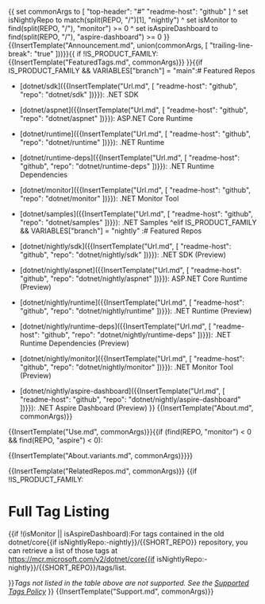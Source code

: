 {{
  set commonArgs to [
    "top-header": "#"
    "readme-host": "github"
  ] ^
  set isNightlyRepo to match(split(REPO, "/")[1], "nightly") ^
  set isMonitor to find(split(REPO, "/"), "monitor") >= 0 ^
  set isAspireDashboard to find(split(REPO, "/"), "aspire-dashboard") >= 0
}}{{InsertTemplate("Announcement.md", union(commonArgs, [ "trailing-line-break": "true" ]))}}{{
if !IS_PRODUCT_FAMILY:{{InsertTemplate("FeaturedTags.md", commonArgs)}}
}}{{if IS_PRODUCT_FAMILY && VARIABLES["branch"] = "main":# Featured Repos

* [dotnet/sdk]({{InsertTemplate("Url.md", [ "readme-host": "github", "repo": "dotnet/sdk" ])}}): .NET SDK
* [dotnet/aspnet]({{InsertTemplate("Url.md", [ "readme-host": "github", "repo": "dotnet/aspnet" ])}}): ASP.NET Core Runtime
* [dotnet/runtime]({{InsertTemplate("Url.md", [ "readme-host": "github", "repo": "dotnet/runtime" ])}}): .NET Runtime
* [dotnet/runtime-deps]({{InsertTemplate("Url.md", [ "readme-host": "github", "repo": "dotnet/runtime-deps" ])}}): .NET Runtime Dependencies
* [dotnet/monitor]({{InsertTemplate("Url.md", [ "readme-host": "github", "repo": "dotnet/monitor" ])}}): .NET Monitor Tool
* [dotnet/samples]({{InsertTemplate("Url.md", [ "readme-host": "github", "repo": "dotnet/samples" ])}}): .NET Samples
^elif IS_PRODUCT_FAMILY && VARIABLES["branch"] = "nightly"
:# Featured Repos

* [dotnet/nightly/sdk]({{InsertTemplate("Url.md", [ "readme-host": "github", "repo": "dotnet/nightly/sdk" ])}}): .NET SDK (Preview)
* [dotnet/nightly/aspnet]({{InsertTemplate("Url.md", [ "readme-host": "github", "repo": "dotnet/nightly/aspnet" ])}}): ASP.NET Core Runtime (Preview)
* [dotnet/nightly/runtime]({{InsertTemplate("Url.md", [ "readme-host": "github", "repo": "dotnet/nightly/runtime" ])}}): .NET Runtime (Preview)
* [dotnet/nightly/runtime-deps]({{InsertTemplate("Url.md", [ "readme-host": "github", "repo": "dotnet/nightly/runtime-deps" ])}}): .NET Runtime Dependencies (Preview)
* [dotnet/nightly/monitor]({{InsertTemplate("Url.md", [ "readme-host": "github", "repo": "dotnet/nightly/monitor" ])}}): .NET Monitor Tool (Preview)
* [dotnet/nightly/aspire-dashboard]({{InsertTemplate("Url.md", [ "readme-host": "github", "repo": "dotnet/nightly/aspire-dashboard" ])}}): .NET Aspire Dashboard (Preview)
}}
{{InsertTemplate("About.md", commonArgs)}}

{{InsertTemplate("Use.md", commonArgs)}}{{if (find(REPO, "monitor") < 0 && find(REPO, "aspire") < 0):

{{InsertTemplate("About.variants.md", commonArgs)}}}}

{{InsertTemplate("RelatedRepos.md", commonArgs)}}
{{if !IS_PRODUCT_FAMILY:
# Full Tag Listing
<!--End of generated tags-->
{{if !(isMonitor || isAspireDashboard):For tags contained in the old dotnet/core{{if isNightlyRepo:-nightly}}/{{SHORT_REPO}} repository, you can retrieve a list of those tags at https://mcr.microsoft.com/v2/dotnet/core{{if isNightlyRepo:-nightly}}/{{SHORT_REPO}}/tags/list.

}}*Tags not listed in the table above are not supported. See the [Supported Tags Policy](https://github.com/dotnet/dotnet-docker/blob/main/documentation/supported-tags.md)*
}}
{{InsertTemplate("Support.md", commonArgs)}}
